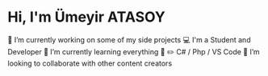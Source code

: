 # Hi, I'm Ümeyir ATASOY
🔭 I’m currently working on some of my side projects
💻 I'm a Student and Developer
🌱 I’m currently learning everything 🤣
✏️ C# / Php / VS Code
👯 I’m looking to collaborate with other content creators